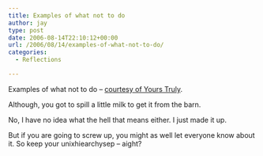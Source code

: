```yaml
---
title: Examples of what not to do
author: jay
type: post
date: 2006-08-14T22:10:12+00:00
url: /2006/08/14/examples-of-what-not-to-do/
categories:
  - Reflections

---
```

Examples of what not to do &#8211; [courtesy of Yours Truly][1].

Although, you got to spill a little milk to get it from the barn.

No, I have no idea what the hell that means either. I just made it up.

But if you are going to screw up, you might as well let everyone know about it. So keep your unixhiearchysep &#8211; aight?

 [1]: http://systems.extension.org/blog/2006/08/14/mail-server-problems-triage/